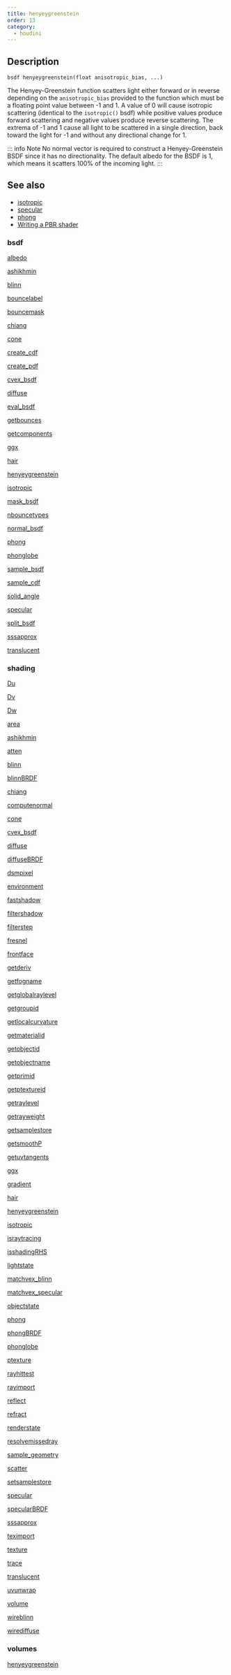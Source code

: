 ```yaml
---
title: henyeygreenstein
order: 13
category:
  - houdini
---
```


## Description

`bsdf henyeygreenstein(float anisotropic_bias, ...)`

The Henyey-Greenstein function scatters light either forward or in reverse
depending on the `anisotropic_bias` provided to the function which must be a
floating point value between -1 and 1. A value of 0 will cause isotropic
scattering (identical to the `isotropic()` bsdf) while positive values produce
forward scattering and negative values produce reverse scattering. The extrema
of -1 and 1 cause all light to be scattered in a single direction, back toward
the light for -1 and without any directional change for 1.

::: info Note
No normal vector is required to construct a Henyey-Greenstein BSDF since it
has no directionality. The default albedo for the BSDF is 1, which means it
scatters 100% of the incoming light.
:::

## See also

- [isotropic ](isotropic.html)
- [specular ](specular.html)
- [phong ](phong.html)
- [Writing a PBR shader ](../pbr.html)

### bsdf

[albedo ](albedo.html)

[ashikhmin ](ashikhmin.html)

[blinn ](blinn.html)

[bouncelabel ](bouncelabel.html)

[bouncemask ](bouncemask.html)

[chiang ](chiang.html)

[cone ](cone.html)

[create_cdf ](create_cdf.html)

[create_pdf ](create_pdf.html)

[cvex_bsdf ](cvex_bsdf.html)

[diffuse ](diffuse.html)

[eval_bsdf ](eval_bsdf.html)

[getbounces ](getbounces.html)

[getcomponents ](getcomponents.html)

[ggx ](ggx.html)

[hair ](hair.html)

[henyeygreenstein ](henyeygreenstein.html)

[isotropic ](isotropic.html)

[mask_bsdf ](mask_bsdf.html)

[nbouncetypes ](nbouncetypes.html)

[normal_bsdf ](normal_bsdf.html)

[phong ](phong.html)

[phonglobe ](phonglobe.html)

[sample_bsdf ](sample_bsdf.html)

[sample_cdf ](sample_cdf.html)

[solid_angle ](solid_angle.html)

[specular ](specular.html)

[split_bsdf ](split_bsdf.html)

[sssapprox ](sssapprox.html)

[translucent ](translucent.html)

### shading

[Du ](Du.html)

[Dv ](Dv.html)

[Dw ](Dw.html)

[area ](area.html)

[ashikhmin ](ashikhmin.html)

[atten ](atten.html)

[blinn ](blinn.html)

[blinnBRDF ](blinnBRDF.html)

[chiang ](chiang.html)

[computenormal ](computenormal.html)

[cone ](cone.html)

[cvex_bsdf ](cvex_bsdf.html)

[diffuse ](diffuse.html)

[diffuseBRDF ](diffuseBRDF.html)

[dsmpixel ](dsmpixel.html)

[environment ](environment.html)

[fastshadow ](fastshadow.html)

[filtershadow ](filtershadow.html)

[filterstep ](filterstep.html)

[fresnel ](fresnel.html)

[frontface ](frontface.html)

[getderiv ](getderiv.html)

[getfogname ](getfogname.html)

[getglobalraylevel ](getglobalraylevel.html)

[getgroupid ](getgroupid.html)

[getlocalcurvature ](getlocalcurvature.html)

[getmaterialid ](getmaterialid.html)

[getobjectid ](getobjectid.html)

[getobjectname ](getobjectname.html)

[getprimid ](getprimid.html)

[getptextureid ](getptextureid.html)

[getraylevel ](getraylevel.html)

[getrayweight ](getrayweight.html)

[getsamplestore ](getsamplestore.html)

[getsmoothP ](getsmoothP.html)

[getuvtangents ](getuvtangents.html)

[ggx ](ggx.html)

[gradient ](gradient.html)

[hair ](hair.html)

[henyeygreenstein ](henyeygreenstein.html)

[isotropic ](isotropic.html)

[israytracing ](israytracing.html)

[isshadingRHS ](isshadingRHS.html)

[lightstate ](lightstate.html)

[matchvex_blinn ](matchvex_blinn.html)

[matchvex_specular ](matchvex_specular.html)

[objectstate ](objectstate.html)

[phong ](phong.html)

[phongBRDF ](phongBRDF.html)

[phonglobe ](phonglobe.html)

[ptexture ](ptexture.html)

[rayhittest ](rayhittest.html)

[rayimport ](rayimport.html)

[reflect ](reflect.html)

[refract ](refract.html)

[renderstate ](renderstate.html)

[resolvemissedray ](resolvemissedray.html)

[sample_geometry ](sample_geometry.html)

[scatter ](scatter.html)

[setsamplestore ](setsamplestore.html)

[specular ](specular.html)

[specularBRDF ](specularBRDF.html)

[sssapprox ](sssapprox.html)

[teximport ](teximport.html)

[texture ](texture.html)

[trace ](trace.html)

[translucent ](translucent.html)

[uvunwrap ](uvunwrap.html)

[volume ](volume.html)

[wireblinn ](wireblinn.html)

[wirediffuse ](wirediffuse.html)

### volumes

[henyeygreenstein ](henyeygreenstein.html)
